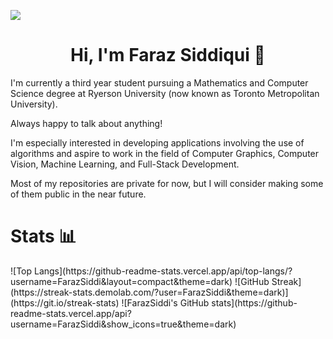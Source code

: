 ![](https://komarev.com/ghpvc/?username=FarazSiddi)

<h1 align="center">Hi, I'm Faraz Siddiqui 👋</h1>

I'm currently a third year student pursuing a Mathematics and Computer Science degree at Ryerson University (now known as Toronto Metropolitan University).

Always happy to talk about anything!

I'm especially interested in developing applications involving the use of algorithms and aspire to work in the field of Computer Graphics, Computer Vision, Machine Learning, and Full-Stack Development.

Most of my repositories are private for now, but I will consider making some of them public in the near future.

<h1>Stats 📊</h1>
![Top Langs](https://github-readme-stats.vercel.app/api/top-langs/?username=FarazSiddi&layout=compact&theme=dark)
![GitHub Streak](https://streak-stats.demolab.com/?user=FarazSiddi&theme=dark)](https://git.io/streak-stats)
![FarazSiddi's GitHub stats](https://github-readme-stats.vercel.app/api?username=FarazSiddi&show_icons=true&theme=dark)

<!---
null-2020/null-2020 is a ✨ special ✨ repository because its `README.md` (this file) appears on your GitHub profile.
You can click the Preview link to take a look at your changes.
--->
